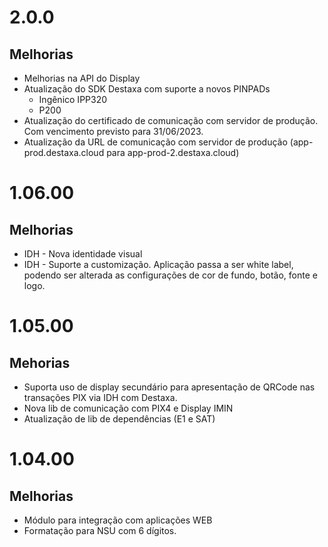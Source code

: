 # 2.0.0

## Melhorias
* Melhorias na API do Display
* Atualização do SDK Destaxa com suporte a novos PINPADs
    * Ingênico IPP320
    * P200
* Atualização do certificado de comunicação com servidor de produção. Com vencimento previsto para 31/06/2023.
* Atualização da URL de comunicação com servidor de produção (app-prod.destaxa.cloud para app-prod-2.destaxa.cloud)

# 1.06.00

## Melhorias
* IDH - Nova identidade visual
* IDH - Suporte a customização. Aplicação passa a ser white label, podendo ser alterada as configurações de cor de fundo, botão, fonte e logo.

# 1.05.00

## Mehorias
* Suporta uso de display secundário para apresentação de QRCode nas transações PIX via IDH com Destaxa.
* Nova lib de comunicação com PIX4 e Display IMIN
* Atualização de lib de dependências (E1 e SAT)

# 1.04.00

## Melhorias
* Módulo para integração com aplicações WEB
* Formatação para NSU com 6 dígitos.

